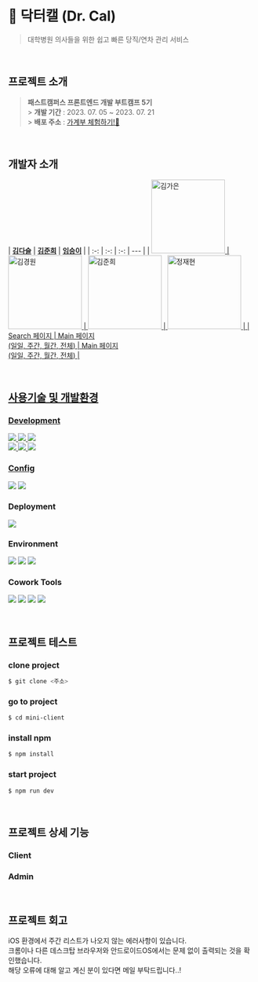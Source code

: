 # 🏥 닥터캘 (Dr. Cal)

> 대학병원 의사들을 위한 쉽고 빠른 당직/연차 관리 서비스

<br />

## 프로젝트 소개

> **패스트캠퍼스 프론트엔드 개발 부트캠프 5기**<br /> > **개발 기간** : 2023. 07. 05 ~ 2023. 07. 21<br /> > **배포 주소** : [가계부 체험하기!📱](https://ozazat.github.io/moayo/)

<br />

## 개발자 소개

| **[김다슬](https://github.com/KIMKAEUN)** | **[김준희](https://github.com/dev-junehee)** | **[임승이]()** |
| :-: | :-: | :-: | --- |
| <a href="https://github.com/KIMKAEUN"><img src="https://avatars.githubusercontent.com/u/129493066?v=4" width=150px alt="김가은" /> | <a href="https://github.com/ruddnjs3769"><img src="https://avatars.githubusercontent.com/u/84277185?v=4" width=150px alt="김경원" /> | <a href="https://github.com/dev-junehee"><img src="https://avatars.githubusercontent.com/u/116873887?v=4" width=150px alt="김준희" /> | <a href="https://github.com/iskra17"><img src="https://avatars.githubusercontent.com/u/128365197?v=4" width=150px alt="정재현" /> |
| Search 페이지 | Main 페이지<br/>(일일, 주간, 월간, 전체) | Main 페이지<br/>(일일, 주간, 월간, 전체) |

<br />

## 사용기술 및 개발환경

### Development

<p>
<img src="https://img.shields.io/badge/React-61DAFB?style=flat&logo=React&logoColor=white" />
<img src="https://img.shields.io/badge/TypeScript-3178C6?style=flat&logo=TypeScript&logoColor=white" />
<img src="https://img.shields.io/badge/styledcomponents-DB7093?style=flat&logo=styledcomponents&logoColor=white" />
<br />
<img src="https://img.shields.io/badge/Chart.js-FF6384?style=flat&logo=chartdotjs&logoColor=white" />
<img src="https://img.shields.io/badge/Ant Design-0170FE?style=flat&logo=antdesign&logoColor=white" />
<img src="https://img.shields.io/badge/Zustand-000000?style=flat&logo=Zustand&logoColor=white" />
</p>

### Config

<p>
<img src="https://img.shields.io/badge/Vite-646CFF?style=flat&logo=Vite&logoColor=white"/></a>
<img src="https://img.shields.io/badge/npm-CB3837?style=flat&logo=npm&logoColor=white"/></a>
</p>

### Deployment

<img src="https://img.shields.io/badge/GitHub Pages-181717?style=flat&logo=GitHub Pages&logoColor=white"/></a>

### Environment

<p>
<img src="https://img.shields.io/badge/Visual Studio Code-007ACC?style=flat&logo=Visual Studio Code&logoColor=white"/></a>
<img src="https://img.shields.io/badge/Git-F05032?style=flat&logo=Git&logoColor=white"/></a>
<img src="https://img.shields.io/badge/GitHub-181717?style=flat&logo=GitHub&logoColor=white"/></a>
</p>

### Cowork Tools

<p>
<img src="https://img.shields.io/badge/Slack-4A154B?style=flat&logo=Slack&logoColor=white" />
<img src="https://img.shields.io/badge/Notion-000000?style=flat&logo=Notion&logoColor=white" />
<img src="https://img.shields.io/badge/Zoom-2D8CFF?style=flat&logo=Zoom&logoColor=white" />
<img src="https://img.shields.io/badge/discord-5865F2?style=flat&logo=discord&logoColor=white" />
</p>

<br />

## 프로젝트 테스트

### clone project

```bash
$ git clone <주소>
```

### go to project

```bash
$ cd mini-client
```

### install npm

```bash
$ npm install
```

### start project

```bash
$ npm run dev
```

<br />

## 프로젝트 상세 기능

### Client

### Admin

<br />

## 프로젝트 회고

iOS 환경에서 주간 리스트가 나오지 않는 에러사항이 있습니다. <br/> 크롬이나 다른 데스크탑 브라우저와 안드로이드OS에서는 문제 없이 출력되는 것을 확인했습니다. <br/> 해당 오류에 대해 알고 계신 분이 있다면 메일 부탁드립니다..!
